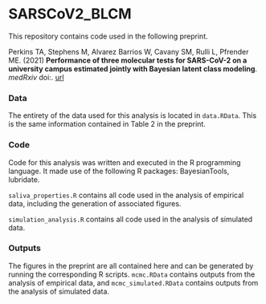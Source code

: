 SARSCoV2_BLCM
====================

This repository contains code used in the following preprint.

Perkins TA, Stephens M, Alvarez Barrios W, Cavany SM, Rulli L, Pfrender ME. (2021) **Performance of three molecular tests for SARS-CoV-2 on a university campus estimated jointly with Bayesian latent class modeling**. *medRxiv* doi:. [url](url)


### Data

The entirety of the data used for this analysis is located in `data.RData`. This is the same information contained in Table 2 in the preprint.


### Code

Code for this analysis was written and executed in the R programming language. It made use of the following R packages: BayesianTools, lubridate.

`saliva_properties.R` contains all code used in the analysis of empirical data, including the generation of associated figures.

`simulation_analysis.R` contains all code used in the analysis of simulated data.


### Outputs

The figures in the preprint are all contained here and can be generated by running the corresponding R scripts. `mcmc.RData` contains outputs from the analysis of empirical data, and `mcmc_simulated.RData` contains outputs from the analysis of simulated data.
